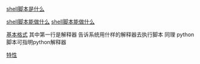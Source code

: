[shell脚本是什么](./img/1.png)

[shell脚本能做什么](./img/2.png)
[shell脚本能做什么](./img/3.png)

[基本格式](./img/4.png)
其中第一行是解释器 告诉系统用什样的解释器去执行脚本
同理 python脚本可指明python解释器

[特性](./img/5.png)


